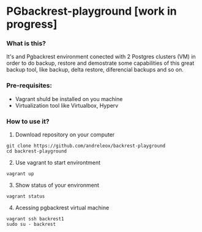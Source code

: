 # PGbackrest-playground [work in progress]
### What is this? 
It's and Pgbackrest environment conected with 2 Postgres clusters (VM) in order to do backup, restore and demostrate some capabilities of this great backup tool, like backup, delta restore, diferencial backups and so on. 

### Pre-requisites: 
* Vagrant shuld be installed on you machine
* Virtualization tool like Virtualbox, Hyperv

### How to use it? 

1. Download repository on your computer
```
git clone https://github.com/andreleox/backrest-playground
cd backrest-playground
```
2. Use vagrant to start environtment
```
vagrant up
```
3. Show status of your environment
```
vagrant status
```
4. Acessing pgbackrest virtual machine
```
vagrant ssh backrest1
sudo su - backrest 
```
